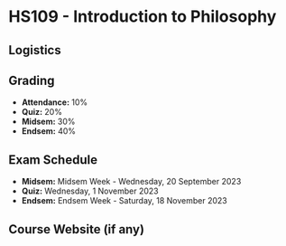 # HS109 - Introduction to Philosophy

## Logistics

## Grading

- **Attendance:** 10%
- **Quiz:** 20%
- **Midsem:** 30%
- **Endsem:** 40%

## Exam Schedule

- **Midsem:** Midsem Week - Wednesday, 20 September 2023
- **Quiz:** Wednesday, 1 November 2023
- **Endsem:** Endsem Week - Saturday, 18 November 2023

## Course Website (if any)

